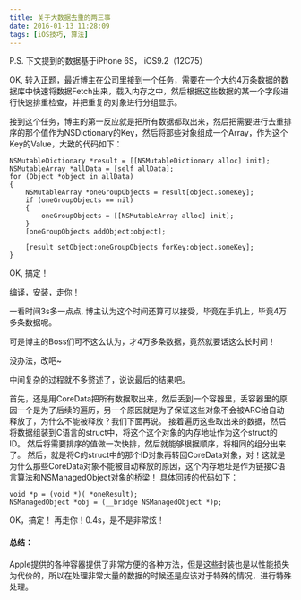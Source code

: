 ```yaml
---
title: 关于大数据去重的两三事
date: 2016-01-13 11:28:09
tags: [iOS技巧, 算法]
---
```


P.S. 下文提到的数据基于iPhone 6S， iOS9.2（12C75）

OK, 转入正题，最近博主在公司里接到一个任务，需要在一个大约4万条数据的数据库中快速将数据Fetch出来，载入内存之中，然后根据这些数据的某一个字段进行快速排重检查，并把重复的对象进行分组显示。

接到这个任务，博主的第一反应就是把所有数据都取出来，然后把需要进行去重排序的那个值作为NSDictionary的Key，然后将那些对象组成一个Array，作为这个Key的Value，大致的代码如下：

```
NSMutableDictionary *result = [[NSMutableDictionary alloc] init];
NSMutableArray *allData = [self allData];
for (Object *object in allData)
{
    NSMutableArray *oneGroupObjects = result[object.someKey];
    if (oneGroupObjects == nil)
    {
        oneGroupObjects = [[NSMutableArray alloc] init];
    }
    [oneGroupObjects addObject:object];
    
    [result setObject:oneGroupObjects forKey:object.someKey];
}
```
OK, 搞定！

编译，安装，走你！

一看时间3s多一点点, 博主认为这个时间还算可以接受，毕竟在手机上，毕竟4万多条数据呢。

可是博主的Boss们可不这么认为，才4万多条数据，竟然就要话这么长时间！

没办法，改吧~

中间复杂的过程就不多赘述了，说说最后的结果吧。

首先，还是用CoreData把所有数据取出来，然后丢到一个容器里，丢容器里的原因一个是为了后续的遍历，另一个原因就是为了保证这些对象不会被ARC给自动释放了，为什么不能被释放？我们下面再说。
接着遍历这些取出来的数据，然后将数据组装到C语言的struct中，将这个这个对象的内存地址作为这个struct的ID。
然后将需要排序的值做一次快排，然后就能够根据顺序，将相同的组分出来了。
然后，就是将C的struct中的那个ID对象再转回CoreData对象，对！这就是为什么那些CoreData对象不能被自动释放的原因，这个内存地址是作为链接C语言算法和NSManagedObject对象的桥梁！
具体回转的代码如下：

```
void *p = (void *)( *oneResult);
NSManagedObject *obj = (__bridge NSManagedObject *)p;
```

OK，搞定！
再走你！0.4s，是不是非常炫！

#### 总结：

Apple提供的各种容器提供了非常方便的各种方法，但是这些封装也是以性能损失为代价的，所以在处理非常大量的数据的时候还是应该对于特殊的情况，进行特殊处理。
